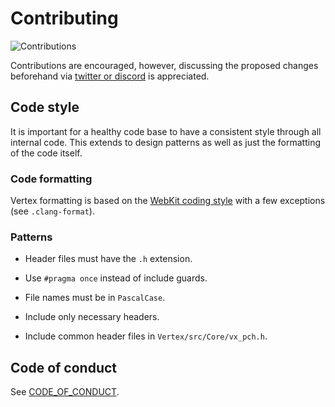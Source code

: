 # Contributing

![Contributions](https://img.shields.io/badge/contributions-open-green)

Contributions are encouraged, however, discussing the proposed changes beforehand via [twitter or discord](https://github.com/VertexEngine/VertexEngine#support) is appreciated.

## Code style

It is important for a healthy code base to have a consistent style through all internal code. This extends to design patterns as well as just the formatting of the code itself.

### Code formatting
Vertex formatting is based on the [WebKit coding style](https://webkit.org/code-style-guidelines/) with a few exceptions (see `.clang-format`).

### Patterns
* Header files must have the `.h` extension.

* Use `#pragma once` instead of include guards.

* File names must be in `PascalCase`.

* Include only necessary headers.

* Include common header files in `Vertex/src/Core/vx_pch.h`.

## Code of conduct
See [CODE_OF_CONDUCT](CODE_OF_CONDUCT.md).

